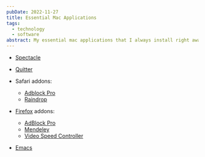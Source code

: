 ```yaml
---
pubDate: 2022-11-27
title: Essential Mac Applications
tags:
  - technology
  - software
abstract: My essential mac applications that I always install right away.
---
```


- [Spectacle][spectacle]
- [Quitter][quitter]
- Safari addons:
    - [Adblock Pro][adblock pro]
    - [Raindrop][raindrop]

- [Firefox][firefox] addons:
    - [AdBlock Pro][adblock pro]
    - [Mendeley][mendeley]
    - [Video Speed Controller][video speed controller]

- [Emacs][emacs]

[spectacle]: https://www.spectacleapp.com
[quitter]: https://marco.org/apps#quitter

<!-- safari -->
[adblock pro]: https://apps.apple.com/us/app/adblock-pro-safari-ad-blocker/id1018301773
[raindrop]: https://apps.apple.com/app/id1549370672

<!-- firefox -->
[firefox]: https://www.mozilla.org/en-US/firefox/
[adblock plus]: https://addons.mozilla.org/en-US/firefox/addon/adblock-plus/
[mendeley]: https://addons.mozilla.org/en-US/firefox/addon/mendeley-web-importer/
[video speed controller]: https://addons.mozilla.org/en-US/firefox/addon/videospeed/

[emacs]: https://www.gnu.org/software/emacs/
